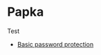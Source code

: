 # Papka
Test
- [Basic password protection]( https://github.com/Lorviral/Papka/blob/main/unknown.png)
